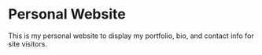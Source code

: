 # Personal Website
This is my personal website to display my portfolio, bio, and contact info for site visitors.